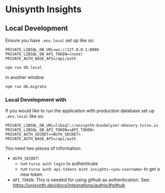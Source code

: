 # Unisynth Insights

## Local Development

Ensure you have `.env.local` set up like so:

```
PRIVATE_LIBSQL_DB_URL=ws://127.0.0.1:8080
PRIVATE_LIBSQL_DB_API_TOKEN=(none)
PRIVATE_AUTH_BASE_API=/api/auth
```

```sh
npm run db.local
```

in another window

```sh
npm run db.migrate
```

### Local Development with

If you would like to run the application with production database set up `.env.local` like so:

```
PRIVATE_LIBSQL_DB_URL=libsql://unisynth-bundalyzer-mhevery.turso.io
PRIVATE_LIBSQL_DB_API_TOKEN=<API_TOKEN>
PRIVATE_AUTH_SECRET=<AUTH_SECRET>
PRIVATE_AUTH_BASE_API=/api/auth
```

You need two pieces of information:

- `AUTH_SECRET`:
  - run `turso auth login` to authenticate
  - run `turso auth api-tokens mint insights-<you-username>` to get a new token
- `API_TOKEN`: This is needed for using github as authentication. See: https://unisynth.dev/docs/integrations/authjs/#github

